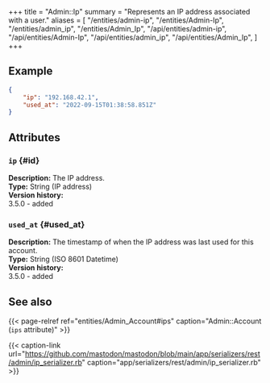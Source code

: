 +++
title = "Admin::Ip"
summary = "Represents an IP address associated with a user."
aliases = [
  "/entities/admin-ip",
  "/entities/Admin-Ip",
  "/entities/admin_ip",
  "/entities/Admin_Ip",
  "/api/entities/admin-ip",
  "/api/entities/Admin-Ip",
  "/api/entities/admin_ip",
  "/api/entities/Admin_Ip",
]
+++

## Example

```json
{
	"ip": "192.168.42.1",
	"used_at": "2022-09-15T01:38:58.851Z"
}
```

## Attributes

### `ip` {#id}

**Description:** The IP address.\
**Type:** String (IP address)\
**Version history:**\
3.5.0 - added

### `used_at` {#used_at}

**Description:** The timestamp of when the IP address was last used for this account.\
**Type:** String (ISO 8601 Datetime)\
**Version history:**\
3.5.0 - added

## See also

{{< page-relref ref="entities/Admin_Account#ips" caption="Admin::Account (`ips` attribute)" >}}

{{< caption-link url="https://github.com/mastodon/mastodon/blob/main/app/serializers/rest/admin/ip_serializer.rb" caption="app/serializers/rest/admin/ip_serializer.rb" >}}